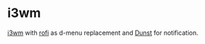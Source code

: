 # i3wm

[i3wm](https://i3wm.org/) with [rofi](https://github.com/davatorium/rofi) as d-menu replacement and [Dunst](https://dunst-project.org/) for notification.
